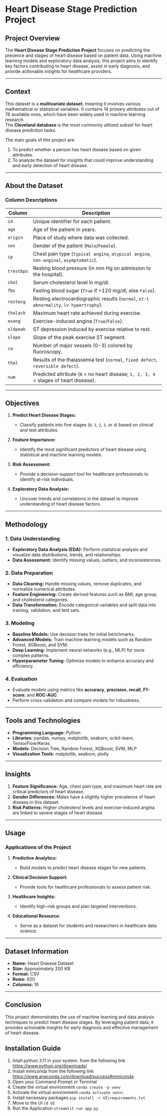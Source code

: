 # Heart Disease Stage Prediction Project  

## Project Overview  
The **Heart Disease Stage Prediction Project** focuses on predicting the presence and stages of heart disease based on patient data. Using machine learning models and exploratory data analysis, this project aims to identify key factors contributing to heart disease, assist in early diagnosis, and provide actionable insights for healthcare providers.  

---

## Context  
This dataset is a **multivariate dataset**, meaning it involves various mathematical or statistical variables. It contains 14 primary attributes out of 76 available ones, which have been widely used in machine learning research.  
The **Cleveland database** is the most commonly utilized subset for heart disease prediction tasks.  

The main goals of this project are:  
1. To predict whether a person has heart disease based on given attributes.  
2. To analyze the dataset for insights that could improve understanding and early detection of heart disease.  

---

## About the Dataset  

### Column Descriptions  

| Column     | Description                                                                                       |
|------------|---------------------------------------------------------------------------------------------------|
| `id`       | Unique identifier for each patient.                                                              |
| `age`      | Age of the patient in years.                                                                      |
| `origin`   | Place of study where data was collected.                                                          |
| `sex`      | Gender of the patient (`Male`/`Female`).                                                          |
| `cp`       | Chest pain type (`typical angina`, `atypical angina`, `non-anginal`, `asymptomatic`).              |
| `trestbps` | Resting blood pressure (in mm Hg on admission to the hospital).                                   |
| `chol`     | Serum cholesterol level in mg/dl.                                                                 |
| `fbs`      | Fasting blood sugar (`True` if >120 mg/dl, else `False`).                                          |
| `restecg`  | Resting electrocardiographic results (`normal`, `st-t abnormality`, `lv hypertrophy`).            |
| `thalach`  | Maximum heart rate achieved during exercise.                                                      |
| `exang`    | Exercise-induced angina (`True`/`False`).                                                         |
| `oldpeak`  | ST depression induced by exercise relative to rest.                                               |
| `slope`    | Slope of the peak exercise ST segment.                                                            |
| `ca`       | Number of major vessels (0-3) colored by fluoroscopy.                                             |
| `thal`     | Results of the thalassemia test (`normal`, `fixed defect`, `reversible defect`).                  |
| `num`      | Predicted attribute (`0` = no heart disease; `1, 2, 3, 4` = stages of heart disease).             |

---

## Objectives  

1. **Predict Heart Disease Stages:**  
   - Classify patients into five stages (`0`, `1`, `2`, `3`, or `4`) based on clinical and test attributes.  

2. **Feature Importance:**  
   - Identify the most significant predictors of heart disease using statistical and machine learning models.  

3. **Risk Assessment:**  
   - Provide a decision-support tool for healthcare professionals to identify at-risk individuals.  

4. **Exploratory Data Analysis:**  
   - Uncover trends and correlations in the dataset to improve understanding of heart disease factors.  

---

## Methodology  

### 1. **Data Understanding**  
   - **Exploratory Data Analysis (EDA):** Perform statistical analysis and visualize data distributions, trends, and relationships.  
   - **Data Assessment:** Identify missing values, outliers, and inconsistencies.  

### 2. **Data Preparation**  
   - **Data Cleaning:** Handle missing values, remove duplicates, and normalize numerical attributes.  
   - **Feature Engineering:** Create derived features such as BMI, age group, and cholesterol categories.  
   - **Data Transformation:** Encode categorical variables and split data into training, validation, and test sets.  

### 3. **Modeling**  
   - **Baseline Models:** Use decision trees for initial benchmarks.  
   - **Advanced Models:** Train machine learning models such as Random Forest, XGBoost, and SVM.  
   - **Deep Learning:** Implement neural networks (e.g., MLP) for more complex patterns.  
   - **Hyperparameter Tuning:** Optimize models to enhance accuracy and efficiency.  

### 4. **Evaluation**  
   - Evaluate models using metrics like **accuracy**, **precision**, **recall**, **F1-score**, and **ROC-AUC**.  
   - Perform cross-validation and compare models for robustness.  

---

## Tools and Technologies  

- **Programming Language:** Python  
- **Libraries:** pandas, numpy, matplotlib, seaborn, scikit-learn, TensorFlow/Keras  
- **Models:** Decision Tree, Random Forest, XGBoost, SVM, MLP  
- **Visualization Tools:** matplotlib, seaborn, plotly  

---

## Insights  

1. **Feature Significance:** Age, chest pain type, and maximum heart rate are critical predictors of heart disease.  
2. **Gender Differences:** Males have a slightly higher prevalence of heart disease in this dataset.  
3. **Risk Patterns:** Higher cholesterol levels and exercise-induced angina are linked to severe stages of heart disease.  

---

## Usage  

### Applications of the Project  

1. **Predictive Analytics:**  
   - Build models to predict heart disease stages for new patients.  

2. **Clinical Decision Support:**  
   - Provide tools for healthcare professionals to assess patient risk.  

3. **Healthcare Insights:**  
   - Identify high-risk groups and plan targeted interventions.  

4. **Educational Resource:**  
   - Serve as a dataset for students and researchers in healthcare data science.  

---

## Dataset Information  

- **Name:** Heart Disease Dataset  
- **Size:** Approximately 200 KB  
- **Format:** CSV  
- **Rows:** 920  
- **Columns:** 16

---

## Conclusion  

This project demonstrates the use of machine learning and data analysis techniques to predict heart disease stages. By leveraging patient data, it provides actionable insights for early diagnosis and effective management of heart disease.  

## Installation Guide

1. Intall python 3.11 in your system. from the following link https://www.python.org/downloads/
2. Install miniconda from the following link https://www.anaconda.com/download/success#miniconda
3. Open your Command Prompt or Terminal
4. Create the virtual environment `conda create -p venv`
5. Activate the virtual environment `conda activate venv\`
6. Install necessary packages `pip install -r UI\requirements.txt`
7. Move to the UI `cd UI`
7. Run the Application `streamlit run app.py`